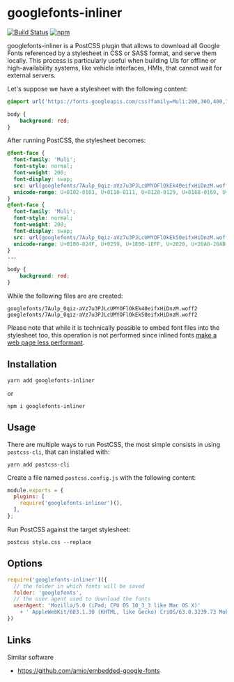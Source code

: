 
# googlefonts-inliner

[![Build Status](https://travis-ci.org/aler9/googlefonts-inliner.svg?branch=master)](https://travis-ci.org/aler9/googlefonts-inliner)
[![npm](https://img.shields.io/npm/v/googlefonts-inliner)](https://www.npmjs.com/package/googlefonts-inliner)

googlefonts-inliner is a PostCSS plugin that allows to download all Google Fonts referenced by a stylesheet in CSS or SASS format, and serve them locally. This process is particularly useful when building UIs for offline or high-availability systems, like vehicle interfaces, HMIs, that cannot wait for external servers.

Let's suppose we have a stylesheet with the following content:

```css
@import url('https://fonts.googleapis.com/css?family=Muli:200,300,400,700&display=swap');

body {
    background: red;
}
```

After running PostCSS, the stylesheet becomes:

```css
@font-face {
  font-family: 'Muli';
  font-style: normal;
  font-weight: 200;
  font-display: swap;
  src: url(googlefonts/7Aulp_0qiz-aVz7u3PJLcUMYOFlOkEk40eifxHiDnzM.woff2) format('woff2');
  unicode-range: U+0102-0103, U+0110-0111, U+0128-0129, U+0168-0169, U+01A0-01A1, U+01AF-01B0, U+1EA0-1EF9, U+20AB;
}
@font-face {
  font-family: 'Muli';
  font-style: normal;
  font-weight: 200;
  font-display: swap;
  src: url(googlefonts/7Aulp_0qiz-aVz7u3PJLcUMYOFlOkEk50eifxHiDnzM.woff2) format('woff2');
  unicode-range: U+0100-024F, U+0259, U+1E00-1EFF, U+2020, U+20A0-20AB, U+20AD-20CF, U+2113, U+2C60-2C7F, U+A720-A7FF;
}
...

body {
    background: red;
}
```

While the following files are are created:

```
googlefonts/7Aulp_0qiz-aVz7u3PJLcUMYOFlOkEk40eifxHiDnzM.woff2
googlefonts/7Aulp_0qiz-aVz7u3PJLcUMYOFlOkEk50eifxHiDnzM.woff2
```

Please note that while it is technically possible to embed font files into the stylesheet too, this operation is not performed since inlined fonts [make a web page less performant](https://www.zachleat.com/web/web-font-data-uris/).

## Installation

```
yarn add googlefonts-inliner
```

or

```
npm i googlefonts-inliner
```

## Usage

There are multiple ways to run PostCSS, the most simple consists in using `postcss-cli`, that can installed with:
```
yarn add postcss-cli
```

Create a file named `postcss.config.js` with the following content:
```js
module.exports = {
  plugins: [
    require('googlefonts-inliner')(),
  ],
};
```

Run PostCSS against the target stylesheet:
```
postcss style.css --replace
```

## Options

```js
require('googlefonts-inliner')({
  // the folder in which fonts will be saved
  folder: 'googlefonts',
  // the user agent used to download the fonts
  userAgent: 'Mozilla/5.0 (iPad; CPU OS 10_3_3 like Mac OS X)'
    + ' AppleWebKit/603.1.30 (KHTML, like Gecko) CriOS/63.0.3239.73 Mobile/14G60 Safari/602.1',
})
```

## Links

Similar software
* https://github.com/amio/embedded-google-fonts
